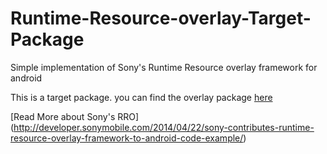 # Runtime-Resource-overlay-Target-Package
Simple implementation of Sony's Runtime Resource overlay framework for android

This is a target package. you can find the overlay package [here](https://github.com/pratik98/Runtime-Resource-overlay-Overlay-Package)

[Read More about Sony's RRO] (http://developer.sonymobile.com/2014/04/22/sony-contributes-runtime-resource-overlay-framework-to-android-code-example/)

